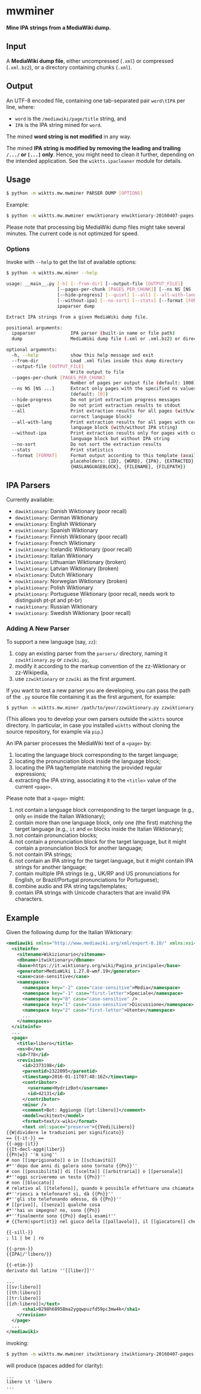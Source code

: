 # mwminer 

**Mine IPA strings from a MediaWiki dump.**


## Input

A **MediaWiki dump file**, either uncompressed (``.xml``) or compressed (``.xml.bz2``), or a directory containing chunks (``.xml``).


## Output

An UTF-8 encoded file,
containing one tab-separated pair ``word\tIPA``
per line, where:

* ``word`` is the ``/mediawiki/page/title`` string, and
* ``IPA`` is the IPA string mined for ``word``.

The mined **word string is not modified** in any way.

The mined **IPA string is modified by removing the leading and trailing ``/.../`` or ``[...]`` only**.
Hence, you might need to clean it further,
depending on the intended application.
See the ``wiktts.ipacleaner`` module for details.


## Usage

```bash
$ python -m wiktts.mw.mwminer PARSER DUMP [OPTIONS]
```

Example:

```bash
$ python -m wiktts.mw.mwminer enwiktionary enwiktionary-20160407-pages-meta-current.xml.bz2 --output-file enwiktionary-20160407.txt
```

Please note that processing big MediaWiki dump files might take several minutes.
The current code is not optimized for speed.

### Options

Invoke with ``--help`` to get the list of available options:

```bash
$ python -m wiktts.mw.miner --help

usage: __main__.py [-h] [--from-dir] [--output-file [OUTPUT_FILE]]
                   [--pages-per-chunk [PAGES_PER_CHUNK]] [--ns NS [NS ...]]
                   [--hide-progress] [--quiet] [--all] [--all-with-lang]
                   [--without-ipa] [--no-sort] [--stats] [--format [FORMAT]]
                   ipaparser dump

Extract IPA strings from a given MediaWiki dump file.

positional arguments:
  ipaparser             IPA parser (built-in name or file path)
  dump                  MediaWiki dump file (.xml or .xml.bz2) or directory

optional arguments:
  -h, --help            show this help message and exit
  --from-dir            Load .xml files inside this dump directory
  --output-file [OUTPUT_FILE]
                        Write output to file
  --pages-per-chunk [PAGES_PER_CHUNK]
                        Number of pages per output file (default: 1000)
  --ns NS [NS ...]      Extract only pages with the specified ns values
                        (default: [0])
  --hide-progress       Do not print extraction progress messages
  --quiet               Do not print extraction results to stdout
  --all                 Print extraction results for all pages (with/without
                        correct language block)
  --all-with-lang       Print extraction results for all pages with correct
                        language block (with/without IPA string)
  --without-ipa         Print extraction results only for pages with correct
                        language block but without IPA string
  --no-sort             Do not sort the extraction results
  --stats               Print statistics
  --format [FORMAT]     Format output according to this template (available
                        placeholders: {ID}, {WORD}, {IPA}, {EXTRACTED},
                        {HASLANGUAGEBLOCK}, {FILENAME}, {FILEPATH})
```


## IPA Parsers

Currently available:

* ``dawiktionary``: Danish Wiktionary (poor recall)
* ``dewiktionary``: German Wiktionary
* ``enwiktionary``: English Wiktionary
* ``eswiktionary``: Spanish Wiktionary
* ``fiwiktionary``: Finnish Wiktionary (poor recall)
* ``frwiktionary``: French Wiktionary
* ``iswiktionary``: Icelandic Wiktionary (poor recall)
* ``itwiktionary``: Italian Wiktionary
* ``ltwiktionary``: Lithuanian Wiktionary (broken)
* ``lvwiktionary``: Latvian Wiktionary (broken)
* ``nlwiktionary``: Dutch Wiktionary
* ``nowiktionary``: Norwegian Wiktionary (broken)
* ``plwiktionary``: Polish Wiktionary
* ``ptwiktionary``: Portuguese Wiktionary (poor recall, needs work to distinguish pt-pt and pt-br)
* ``ruwiktionary``: Russian Wiktionary
* ``svwiktionary``: Swedish Wiktionary (poor recall)

### Adding A New Parser

To support a new language (say, ``zz``):

1. copy an existing parser from the ``parsers/`` directory, naming it ``zzwiktionary.py`` or ``zzwiki.py``,
2. modify it according to the markup convention of the zz-Wiktionary or zz-Wikipedia,
3. use ``zzwiktionary`` or ``zzwiki`` as the first argument.

If you want to test a new parser you are developing,
you can pass the path of the ``.py`` source file containing it
as the first argument, for example:

```bash
$ python -m wiktts.mw.miner /path/to/your/zzwiktionary.py zzwiktionary-dump.xml
```

(This allows you to develop your own parsers outside the ``wiktts`` source directory.
In particular, in case you installed ``wiktts`` without cloning the source repository,
for example via ``pip``.)

An IPA parser processes the MediaWiki text of a ``<page>`` by:

1. locating the language block corresponding to the target language;
2. locating the pronunciation block inside the language block;
3. locating the IPA tag/template matching the provided regular expressions;
4. extracting the IPA string, associating it to the ``<title>`` value of the current ``<page>``.

Please note that a ``<page>`` might:

1. not contain a language block corresponding to the target language (e.g., only ``en`` inside the Italian Wiktionary);
2. contain more than one language block, only one (the first) matching the target language (e.g., ``it`` and ``en`` blocks inside the Italian Wiktionary);
3. not contain pronunciation blocks;
4. not contain a pronunciation block for the target language, but it might contain a pronunciation block for another language;
5. not contain IPA strings;
6. not contain an IPA string for the target language, but it might contain IPA strings for another language;
7. contain multiple IPA strings (e.g., UK/RP and US pronunciations for English, or Brazil/Portugal pronunciations for Portuguese);
8. combine audio and IPA string tags/templates;
9. contain IPA strings with Unicode characters that are invalid IPA characters.


## Example

Given the following dump for the Italian Wiktionary:

```xml
<mediawiki xmlns="http://www.mediawiki.org/xml/export-0.10/" xmlns:xsi="http://www.w3.org/2001/XMLSchema-instance" xsi:schemaLocation="http://www.mediawiki.org/xml/export-0.10/ http://www.mediawiki.org/xml/export-0.10.xsd" version="0.10" xml:lang="it">
  <siteinfo>
    <sitename>Wikizionario</sitename>
    <dbname>itwiktionary</dbname>
    <base>https://it.wiktionary.org/wiki/Pagina_principale</base>
    <generator>MediaWiki 1.27.0-wmf.19</generator>
    <case>case-sensitive</case>
    <namespaces>
      <namespace key="-2" case="case-sensitive">Media</namespace>
      <namespace key="-1" case="first-letter">Speciale</namespace>
      <namespace key="0" case="case-sensitive" />
      <namespace key="1" case="case-sensitive">Discussione</namespace>
      <namespace key="2" case="first-letter">Utente</namespace>
      ...
    </namespaces>
  </siteinfo>
  ...
  <page>
    <title>libero</title>
    <ns>0</ns>
    <id>778</id>
    <revision>
      <id>2373198</id>
      <parentid>2322095</parentid>
      <timestamp>2016-01-11T07:48:16Z</timestamp>
      <contributor>
        <username>HydrizBot</username>
        <id>42131</id>
      </contributor>
      <minor />
      <comment>Bot: Aggiungo [[pt:libero]]</comment>
      <model>wikitext</model>
      <format>text/x-wiki</format>
      <text xml:space="preserve">{{Vedi|Libero}}
{{W|dividere le traduzioni per significato}}
== {{-it-}} ==
{{-agg-|it}}
{{It-decl-agg4|liber}}
{{Pn|w}} ''m sing''
# non [[imprigionato]] o in [[schiavitù]]
#*''dopo due anni di galera sono tornato {{Pn}}''
# con [[possibilità]] di [[scelta]] [[arbitraria]] o [[personale]]
#*''oggi scriveremo un testo {{Pn}}''
# non [[bloccato]]
# relativo al [[telefono]], quando è possibile effettuare una chiamata o quando segnala che il [[ricevente]] non è impegnato in una [[conversazione]]
#*''riesci a telefonare? sì, dà {{Pn}}''
#*''gli sto telefonando adesso, dà {{Pn}}''
# [[privo]], [[senza]] qualche cosa
#*''hai un impegno? no, sono {{Pn}}
#*''finalmente sono {{Pn}} dagli esami!''
# {{Term|sport|it}} nel gioco della [[pallavolo]], il [[giocatore]] che può [[sostituire]] un [[difensore]] per un [[numero]] [[arbitrario]] di volte durante la [[partita]]

{{-sill-}}
; lì | be | ro

{{-pron-}}
{{IPA|/'libero/}}

{{-etim-}}
derivato dal latino ''[[liber]]''

...
[[sv:libero]]
[[th:libero]]
[[tr:libero]]
[[zh:libero]]</text>
      <sha1>0298h68958ma2ygqwpuzfd59pc3mw4k</sha1>
    </revision>
  </page>
  ...
</mediawiki>
```

invoking:

```bash
$ python -m wiktts.mw.mwminer itwiktionary itwiktionary-20160407-pages-meta-current.xml.bz2 --output-file itwiktionary-20160407.txt
```

will produce (spaces added for clarity):

```
...
libero \t 'libero
...
```



